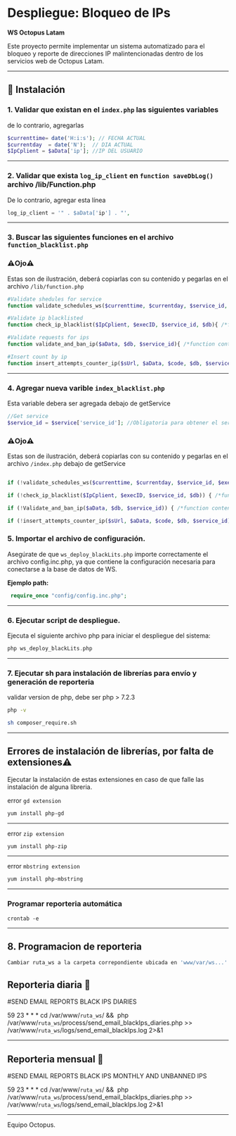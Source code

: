 # Despliegue: Bloqueo de IPs

**WS Octopus Latam**

Este proyecto permite implementar un sistema automatizado para el bloqueo y reporte de direcciones IP malintencionadas dentro de los servicios web de Octopus Latam.

---

## 🔧 Instalación

### 1. Validar que existan en el `index.php` las siguientes variables

de lo contrario, agregarlas

```php
$currenttime= date('H:i:s'); // FECHA ACTUAL
$currentday  = date('N');  // DIA ACTUAL
$IpCplient = $aData['ip']; //IP DEL USUARIO
```

---

### 2. Validar que exista `log_ip_client` en `function saveDbLog()` archivo /lib/Function.php

De lo contrario, agregar esta línea

```php
log_ip_client = '" . $aData['ip'] . "',
```

---

### 3. Buscar las siguientes funciones en el archivo `function_blacklist.php`

### ⚠️Ojo⚠️

Estas son de ilustración, deberá copiarlas con su contenido y pegarlas en el archivo `/lib/function.php`

```php
#Validate shedules for service
function validate_schedules_ws($currenttime, $currentday, $service_id, $execID, $db) {/*function content*/ }

#Validate ip blacklisted
function check_ip_blacklist($IpCplient, $execID, $service_id, $db){ /*function content*/}

#Validate requests for ips
function validate_and_ban_ip($aData, $db, $service_id){ /*function content*/}

#Insert count by ip
function insert_attempts_counter_ip($sUrl, $aData, $code, $db, $service_id){ /*function content*/}

```

---

### 4. Agregar nueva varible `index_blacklist.php`

Esta variable debera ser agregada debajo de getService

```php
//Get service
$service_id = $service['service_id']; //Obligatoria para obtener el service_id
```

### ⚠️Ojo⚠️

Estas son de ilustración, deberá copiarlas con su contenido y pegarlas en el archivo `/index.php` debajo de getService

```php

if (!validate_schedules_ws($currenttime, $currentday, $service_id, $execID, $db)) { /*function content*/  }

if (!check_ip_blacklist($IpCplient, $execID, $service_id, $db)) { /*function content*/  }

if (!Validate_and_ban_ip($aData, $db, $service_id)) { /*function content*/  }

if (!insert_attempts_counter_ip($sUrl, $aData, $code, $db, $service_id)) { /*function content*/ }


```

### 5. Importar el archivo de configuración.  

Asegúrate de que `ws_deploy_blackLits.php` importe correctamente el archivo config.inc.php, ya que contiene la configuración necesaria para conectarse a la base de datos de WS.

**Ejemplo path:**

```php
 require_once "config/config.inc.php";
```

---

### 6. Ejecutar script de despliegue.  

Ejecuta el siguiente archivo php para iniciar el despliegue del sistema:

```php
php ws_deploy_blackLits.php
```

---

### 7. Ejecutar sh para instalación de librerías para envío y generación de reporteria

validar version de php, debe ser php > 7.2.3

```sh
php -v
```



```sh
sh composer_require.sh
```

---

## Errores de instalación de librerías, por falta de extensiones⚠️

Ejecutar la instalación de estas extensiones en caso de que falle las instalación de alguna libreria.

error `gd extension`

```sh
yum install php-gd
```

---

error `zip extension`

```sh
yum install php-zip
```

---

error `mbstring extension`

```sh
yum install php-mbstring
```

---

### Programar reporteria automática

```
crontab -e
```

---

## 8. Programacion de reporteria 

```php
Cambiar ruta_ws a la carpeta correpondiente ubicada en 'www/var/ws...'
```
## Reporteria diaria 📨
#SEND EMAIL REPORTS BLACK IPS DIARIES

59 23 \* \* \* cd /var/www/`ruta_ws`/ &&  php /var/www/`ruta_ws`/process/send_email_blackIps_diaries.php >> /var/www/`ruta_ws`/logs/send_email_blackIps.log 2>&1

---

## Reporteria mensual 📨

#SEND EMAIL REPORTS BLACK IPS MONTHLY AND UNBANNED IPS

59 23 \* \* \* cd /var/www/`ruta_ws`/ &&  php /var/www/`ruta_ws`/process/send_email_blackIps_diaries.php >> /var/www/`ruta_ws`/logs/send_email_blackIps.log 2>&1

---

Equipo Octopus.
